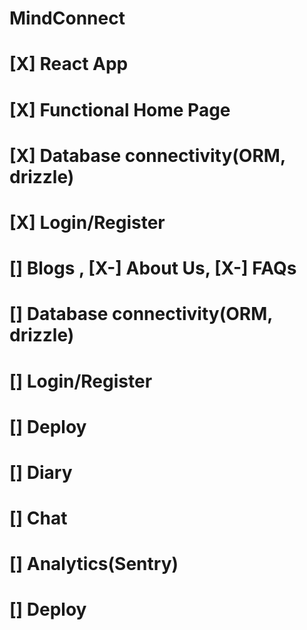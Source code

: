 # MindConnect
# [X] React App
# [X] Functional Home Page
# [X] Database connectivity(ORM, drizzle)
# [X] Login/Register
# [] Blogs , [X-] About Us, [X-] FAQs
# [] Database connectivity(ORM, drizzle)
# [] Login/Register
# [] Deploy
# [] Diary
# [] Chat
# [] Analytics(Sentry)
# [] Deploy

